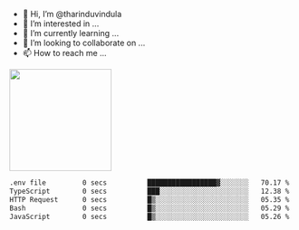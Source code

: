 - 👋 Hi, I’m @tharinduvindula
- 👀 I’m interested in ...
- 🌱 I’m currently learning ...
- 💞️ I’m looking to collaborate on ...
- 📫 How to reach me ...

<!---
tharinduvindula/tharinduvindula is a ✨ special ✨ repository because its `README.md` (this file) appears on your GitHub profile.
You can click the Preview link to take a look at your changes.
--->

<img height="180em" src="https://github-readme-stats.vercel.app/api?username=tharinduvindula&show_icons=true&hide_border=false&&count_private=true&include_all_commits=true" />


<!--START_SECTION:waka-->

```txt
.env file         0 secs          █████████████████▓░░░░░░░   70.17 %
TypeScript        0 secs          ███░░░░░░░░░░░░░░░░░░░░░░   12.38 %
HTTP Request      0 secs          █▒░░░░░░░░░░░░░░░░░░░░░░░   05.35 %
Bash              0 secs          █▒░░░░░░░░░░░░░░░░░░░░░░░   05.29 %
JavaScript        0 secs          █▒░░░░░░░░░░░░░░░░░░░░░░░   05.26 %
```

<!--END_SECTION:waka-->
